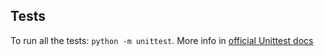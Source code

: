 ## Tests

To run all the tests: `python -m unittest`. More info in [official Unittest docs][unittest-docs]

[unittest-docs]: https://docs.python.org/3/library/unittest.html#module-unittest